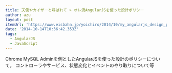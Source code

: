 ```yaml
---
title: 天使やカイザーと呼ばれて » オレ流AngularJSを使った設計ポリシー
author: azu
layout: post
itemUrl: 'https://www.eisbahn.jp/yoichiro/2014/10/my_angularjs_design_policy.html'
date: '2014-10-14T10:36:42.353Z'
tags:
  - AngularJS
  - JavaScript
---
```

Chrome MySQL Adminを例としたAngularJSを使った設計のポリシーについて。
コントローラやサービス、状態変化とイベントのやり取りについて等

